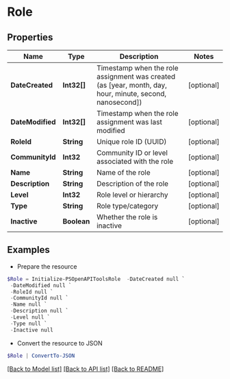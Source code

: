 # Role
## Properties

Name | Type | Description | Notes
------------ | ------------- | ------------- | -------------
**DateCreated** | **Int32[]** | Timestamp when the role assignment was created (as [year, month, day, hour, minute, second, nanosecond]) | [optional] 
**DateModified** | **Int32[]** | Timestamp when the role assignment was last modified | [optional] 
**RoleId** | **String** | Unique role ID (UUID) | [optional] 
**CommunityId** | **Int32** | Community ID or level associated with the role | [optional] 
**Name** | **String** | Name of the role | [optional] 
**Description** | **String** | Description of the role | [optional] 
**Level** | **Int32** | Role level or hierarchy | [optional] 
**Type** | **String** | Role type/category | [optional] 
**Inactive** | **Boolean** | Whether the role is inactive | [optional] 

## Examples

- Prepare the resource
```powershell
$Role = Initialize-PSOpenAPIToolsRole  -DateCreated null `
 -DateModified null `
 -RoleId null `
 -CommunityId null `
 -Name null `
 -Description null `
 -Level null `
 -Type null `
 -Inactive null
```

- Convert the resource to JSON
```powershell
$Role | ConvertTo-JSON
```

[[Back to Model list]](../README.md#documentation-for-models) [[Back to API list]](../README.md#documentation-for-api-endpoints) [[Back to README]](../README.md)

